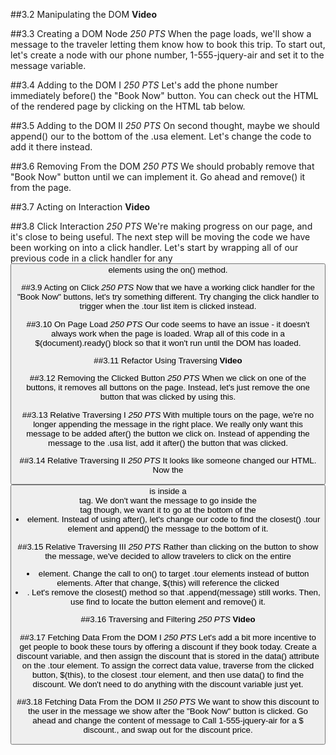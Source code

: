 ##3.2 Manipulating the DOM
**Video**

##3.3 Creating a DOM Node
_250 PTS_
When the page loads, we'll show a message to the traveler letting them know how to book this trip. To start out, let's create a <span> node with our phone number, 1-555-jquery-air and set it to the message variable.

##3.4 Adding to the DOM I
_250 PTS_
Let's add the phone number immediately before() the "Book Now" button. You can check out the HTML of the rendered page by clicking on the HTML tab below.

##3.5 Adding to the DOM II
_250 PTS_
On second thought, maybe we should append() our <span> to the bottom of the .usa element. Let's change the code to add it there instead.

##3.6 Removing From the DOM
_250 PTS_
We should probably remove that "Book Now" button until we can implement it. Go ahead and remove() it from the page.

##3.7 Acting on Interaction
**Video**

##3.8 Click Interaction
_250 PTS_
We're making progress on our page, and it's close to being useful. The next step will be moving the code we have been working on into a click handler. Let's start by wrapping all of our previous code in a click handler for any <button> elements using the on() method.

##3.9 Acting on Click
_250 PTS_
Now that we have a working click handler for the "Book Now" buttons, let's try something different. Try changing the click handler to trigger when the .tour list item is clicked instead.

##3.10 On Page Load
_250 PTS_
Our code seems to have an issue - it doesn't always work when the page is loaded. Wrap all of this code in a $(document).ready() block so that it won't run until the DOM has loaded.

##3.11 Refactor Using Traversing
**Video**

##3.12 Removing the Clicked Button
_250 PTS_
When we click on one of the buttons, it removes all buttons on the page. Instead, let's just remove the one button that was clicked by using this.

##3.13 Relative Traversing I
_250 PTS_
With multiple tours on the page, we're no longer appending the message in the right place. We really only want this message to be added after() the button we click on. Instead of appending the message to the .usa list, add it after() the button that was clicked.

##3.14 Relative Traversing II
_250 PTS_
It looks like someone changed our HTML. Now the <button> is inside a <div> tag. We don't want the message to go inside the <div> tag though, we want it to go at the bottom of the <li> element. Instead of using after(), let's change our code to find the closest() .tour element and append() the message to the bottom of it.

##3.15 Relative Traversing III
_250 PTS_
Rather than clicking on the button to show the message, we've decided to allow travelers to click on the entire <li> element. Change the call to on() to target .tour elements instead of button elements. After that change, $(this) will reference the clicked <li>. Let's remove the closest() method so that .append(message) still works. Then, use find to locate the button element and remove() it.

##3.16 Traversing and Filtering
_250 PTS_
**Video**

##3.17 Fetching Data From the DOM I
_250 PTS_
Let's add a bit more incentive to get people to book these tours by offering a discount if they book today. Create a discount variable, and then assign the discount that is stored in the data() attribute on the .tour element. To assign the correct data value, traverse from the clicked button, $(this), to the closest .tour element, and then use data() to find the discount. We don't need to do anything with the discount variable just yet.

##3.18 Fetching Data From the DOM II 
_250 PTS_
We want to show this discount to the user in the message we show after the "Book Now" button is clicked. Go ahead and change the content of message to Call 1-555-jquery-air for a $<discount> discount., and swap out <discount> for the discount price.
